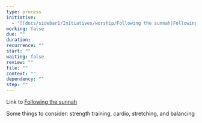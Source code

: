 ```yaml
---
type: process
initiative:
  - "[[docs/sidebar1/Initiatives/worship/Following the sunnah|Following the sunnah]]"
working: false
due: ""
duration: 
recurrence: ""
start: ""
waiting: false
review: ""
file: ""
context: ""
dependency: ""
step: ""
---
```


Link to [Following the sunnah](docs/sidebar1/Initiatives/worship/Following%20the%20sunnah.md)

Some things to consider: strength training, cardio, stretching, and balancing
